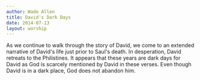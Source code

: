 ```yaml
---
author: Wade Allen
title: David's Dark Days
date: 2014-07-13
layout: worship
---
```


As we continue to walk through the story of David, we come to an extended narrative of David's life just prior to Saul's death. In desperation, David retreats to the Philistines. It appears that these years are dark days for David as God is scarcely mentioned by David in these verses. Even though David is in a dark place, God does not abandon him.
